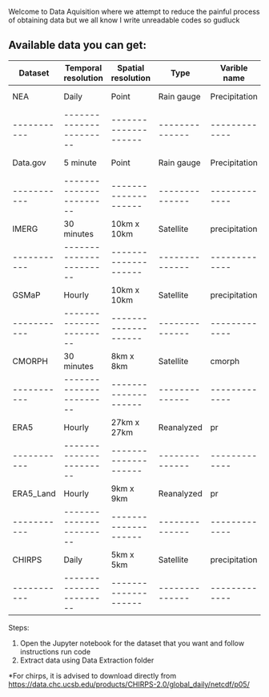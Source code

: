 Welcome to Data Aquisition where we attempt to reduce the painful process of obtaining data but we all know I write unreadable codes so gudluck

Available data you can get:
---------------------------------------------------------------------------------------------------------
| Dataset    | Temporal  resolution    | Spatial resolution   | Type           | Varible name  | Units    |
| -----------| ----------------------- | -------------------- | -------------- | ------------- | -------- |
|  NEA       | Daily                   |  Point               | Rain gauge     | Precipitation | mm /day  |
| -----------| ----------------------- | -------------------- | -------------- | ------------- | -------- |
|  Data.gov  | 5 minute                |  Point               | Rain gauge     | Precipitation | mm /5min |
| -----------| ----------------------- | -------------------- | -------------- | ------------- | -------- |
|  IMERG     | 30 minutes              | 10km x 10km          | Satellite      | precipitation | mm /hr   |
| -----------| ----------------------- | -------------------- | -------------- | ------------- | -------- |
|  GSMaP     | Hourly                  | 10km x 10km          | Satellite      | precipitation | mm /hr   |
| -----------| ----------------------- | -------------------- | -------------- | ------------- | -------- |
|  CMORPH    | 30 minutes              | 8km x 8km            | Satellite      | cmorph        | mm /hr   |
| -----------| ----------------------- | -------------------- | -------------- | ------------- | -------- |
|  ERA5      | Hourly                  | 27km x 27km          | Reanalyzed     | pr            | mm /hr   |
| -----------| ----------------------- | -------------------- | -------------- | ------------- | -------- |
|  ERA5_Land | Hourly                  | 9km x 9km            | Reanalyzed     | pr            | mm /hr   |
| -----------| ----------------------- | -------------------- | -------------- | ------------- | -------- |
|  CHIRPS    | Daily                   | 5km x 5km            | Satellite      | precipitation | mm /day  |
| -----------| ----------------------- | -------------------- | -------------- | ------------- | -------- |

Steps:
1) Open the Jupyter notebook for the dataset that you want and follow instructions run code
2) Extract data using Data Extraction folder

*For chirps, it is advised to download directly from https://data.chc.ucsb.edu/products/CHIRPS-2.0/global_daily/netcdf/p05/
